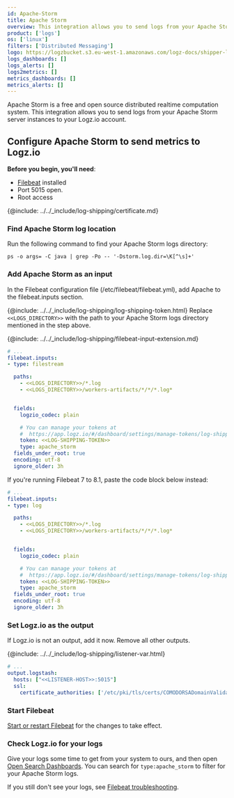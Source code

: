 ```yaml
---
id: Apache-Storm
title: Apache Storm
overview: This integration allows you to send logs from your Apache Storm server instances to your Logz.io account.
product: ['logs']
os: ['linux']
filters: ['Distributed Messaging']
logo: https://logzbucket.s3.eu-west-1.amazonaws.com/logz-docs/shipper-logos/apache-storm.png
logs_dashboards: []
logs_alerts: []
logs2metrics: []
metrics_dashboards: []
metrics_alerts: []
---
```


Apache Storm is a free and open source distributed realtime computation system. This integration allows you to send logs from your Apache Storm server instances to your Logz.io account.

## Configure Apache Storm to send metrics to Logz.io

**Before you begin, you'll need**:

* [Filebeat](https://www.elastic.co/guide/en/beats/filebeat/current/filebeat-installation.html) installed
* Port 5015 open.
* Root access

 

{@include: ../../_include/log-shipping/certificate.md}

### Find Apache Storm log location

Run the following command to find your Apache Storm logs directory:

```shell
ps -o args= -C java | grep -Po -- '-Dstorm.log.dir=\K[^\s]+'
```



### Add Apache Storm as an input

In the Filebeat configuration file (/etc/filebeat/filebeat.yml), add Apache to the filebeat.inputs section.


{@include: ../../_include/log-shipping/log-shipping-token.html} Replace `<<LOGS_DIRECTORY>>` with the path to your Apache Storm logs directory mentioned in the step above. 

{@include: ../../_include/log-shipping/filebeat-input-extension.md}

```yaml
# ...
filebeat.inputs:
- type: filestream

  paths:
    - <<LOGS_DIRECTORY>>/*.log
    - <<LOGS_DIRECTORY>>/workers-artifacts/*/*/*.log*


  fields:
    logzio_codec: plain

    # You can manage your tokens at
    #  https://app.logz.io/#/dashboard/settings/manage-tokens/log-shipping
    token: <<LOG-SHIPPING-TOKEN>>
    type: apache_storm
  fields_under_root: true
  encoding: utf-8
  ignore_older: 3h

```

If you're running Filebeat 7 to 8.1, paste the code block below instead:

```yaml
# ...
filebeat.inputs:
- type: log

  paths:
    - <<LOGS_DIRECTORY>>/*.log
    - <<LOGS_DIRECTORY>>/workers-artifacts/*/*/*.log*


  fields:
    logzio_codec: plain

    # You can manage your tokens at
    #  https://app.logz.io/#/dashboard/settings/manage-tokens/log-shipping
    token: <<LOG-SHIPPING-TOKEN>>
    type: apache_storm
  fields_under_root: true
  encoding: utf-8
  ignore_older: 3h

```



### Set Logz.io as the output

If Logz.io is not an output, add it now.
Remove all other outputs.

{@include: ../../_include/log-shipping/listener-var.html} 

```yaml
# ...
output.logstash:
  hosts: ["<<LISTENER-HOST>>:5015"]
  ssl:
    certificate_authorities: ['/etc/pki/tls/certs/COMODORSADomainValidationSecureServerCA.crt']
```

### Start Filebeat

[Start or restart Filebeat](https://www.elastic.co/guide/en/beats/filebeat/master/filebeat-starting.html) for the changes to take effect.

### Check Logz.io for your logs

Give your logs some time to get from your system to ours, and then open [Open Search Dashboards](https://app.logz.io/#/dashboard/osd). You can search for `type:apache_storm` to filter for your Apache Storm logs. 

If you still don't see your logs, see [Filebeat troubleshooting](https://docs.logz.io/shipping/log-sources/filebeat.html#troubleshooting).

  
